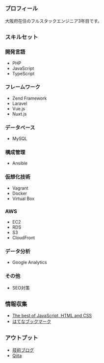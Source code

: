 ## `プロフィール`

大阪府在住のフルスタックエンジニア3年目です。

## `スキルセット`

### 開発言語

- PHP
- JavaScript
- TypeScript

### フレームワーク

- Zend Framework
- Laravel
- Vue.js
- Nuxt.js

### データベース

- MySQL

### 構成管理

- Ansible

### 仮想化技術

- Vagrant
- Docker
- Virtual Box

### AWS

- EC2
- RDS
- S3
- CloudFront

### データ分析

- Google Analytics

### その他

- SEO対策

## `情報収集`

- [The best of JavaScript, HTML and CSS](https://bestofjs.org)
- [はてなブックマーク](https://b.hatena.ne.jp/hotentry/it)

## `アウトプット`

- [技術ブログ](https://www.yurikago-blog.com)
- [Qiita](https://qiita.com/h-kawaguchi)
